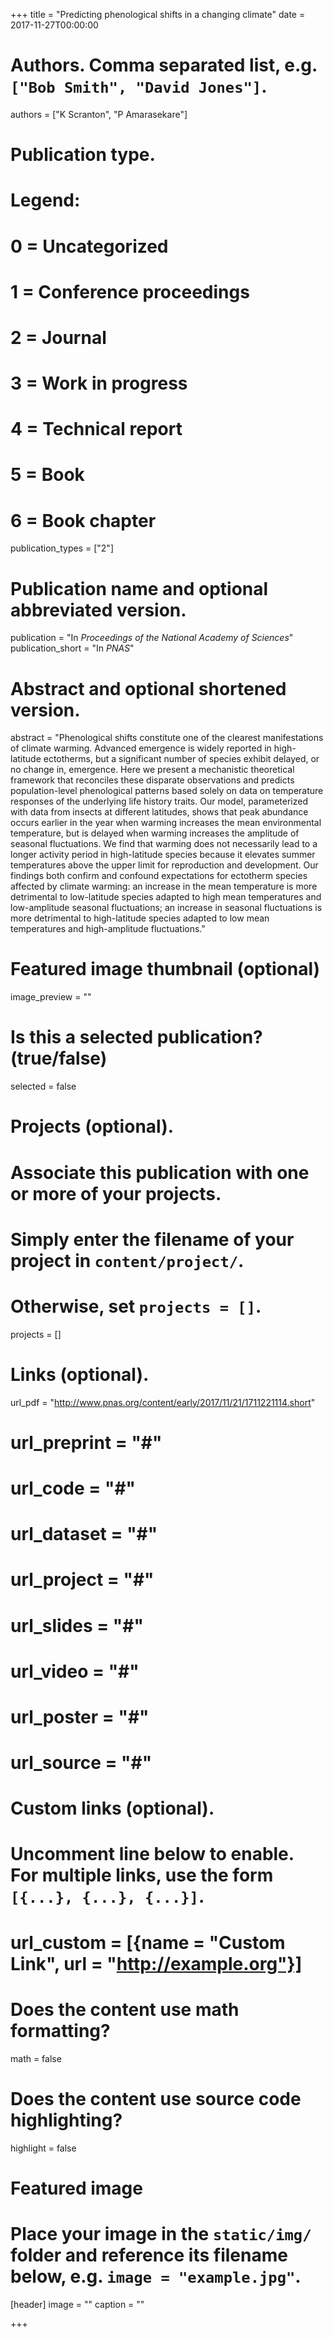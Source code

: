 +++
title = "Predicting phenological shifts in a changing climate"
date = 2017-11-27T00:00:00

# Authors. Comma separated list, e.g. `["Bob Smith", "David Jones"]`.
authors = ["K Scranton", "P Amarasekare"]

# Publication type.
# Legend:
# 0 = Uncategorized
# 1 = Conference proceedings
# 2 = Journal
# 3 = Work in progress
# 4 = Technical report
# 5 = Book
# 6 = Book chapter
publication_types = ["2"]

# Publication name and optional abbreviated version.
publication = "In *Proceedings of the National Academy of Sciences*"
publication_short = "In *PNAS*"

# Abstract and optional shortened version.
abstract = "Phenological shifts constitute one of the clearest manifestations of climate warming. Advanced emergence is widely reported in high-latitude ectotherms, but a significant number of species exhibit delayed, or no change in, emergence. Here we present a mechanistic theoretical framework that reconciles these disparate observations and predicts population-level phenological patterns based solely on data on temperature responses of the underlying life history traits. Our model, parameterized with data from insects at different latitudes, shows that peak abundance occurs earlier in the year when warming increases the mean environmental temperature, but is delayed when warming increases the amplitude of seasonal fluctuations. We find that warming does not necessarily lead to a longer activity period in high-latitude species because it elevates summer temperatures above the upper limit for reproduction and development. Our findings both confirm and confound expectations for ectotherm species affected by climate warming: an increase in the mean temperature is more detrimental to low-latitude species adapted to high mean temperatures and low-amplitude seasonal fluctuations; an increase in seasonal fluctuations is more detrimental to high-latitude species adapted to low mean temperatures and high-amplitude fluctuations."

# Featured image thumbnail (optional)
image_preview = ""

# Is this a selected publication? (true/false)
selected = false

# Projects (optional).
#   Associate this publication with one or more of your projects.
#   Simply enter the filename of your project in `content/project/`.
#   Otherwise, set `projects = []`.
projects = []

# Links (optional).
url_pdf = "http://www.pnas.org/content/early/2017/11/21/1711221114.short"
# url_preprint = "#"
# url_code = "#"
# url_dataset = "#"
# url_project = "#"
# url_slides = "#"
# url_video = "#"
# url_poster = "#"
# url_source = "#"

# Custom links (optional).
#   Uncomment line below to enable. For multiple links, use the form `[{...}, {...}, {...}]`.
# url_custom = [{name = "Custom Link", url = "http://example.org"}]

# Does the content use math formatting?
math = false

# Does the content use source code highlighting?
highlight = false

# Featured image
# Place your image in the `static/img/` folder and reference its filename below, e.g. `image = "example.jpg"`.
[header]
image = ""
caption = ""

+++

